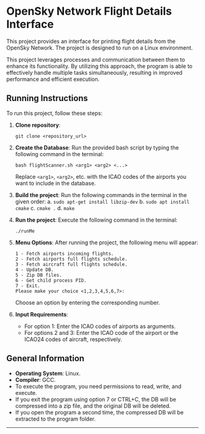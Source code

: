 # OpenSky Network Flight Details Interface

This project provides an interface for printing flight details from the OpenSky Network. The project is designed to run on a Linux environment.

This project leverages processes and communication between them to enhance its functionality. By utilizing this approach, the program is able to effectively handle multiple tasks simultaneously, resulting in improved performance and efficient execution.

## Running Instructions

To run this project, follow these steps:

1. **Clone repository**: 
    ```
    git clone <repository_url>
    ```

2. **Create the Database**: 
    Run the provided bash script by typing the following command in the terminal:
    ```
    bash flightScanner.sh <arg1> <arg2> <...>
    ```
    Replace `<arg1>`, `<arg2>`, etc. with the ICAO codes of the airports you want to include in the database.

3. **Build the project**:
    Run the following commands in the terminal in the given order:
    a. `sudo apt-get install libzip-dev`
    b. `sudo apt install cmake`
    c. `cmake .`
    d. `make`

5. **Run the project**:
    Execute the following command in the terminal:
    ```
    ./runMe
    ```

6. **Menu Options**:
    After running the project, the following menu will appear:
    ```
    1 - Fetch airports incoming flights.
    2 - Fetch airports full flights schedule.
    3 - Fetch aircraft full flights schedule.
    4 - Update DB.
    5 - Zip DB files.
    6 - Get child process PID.
    7 - Exit.
    Please make your choice <1,2,3,4,5,6,7>:
    ```
    Choose an option by entering the corresponding number.

7. **Input Requirements**:
    - For option 1: Enter the ICAO codes of airports as arguments.
    - For options 2 and 3: Enter the ICAO code of the airport or the ICAO24 codes of aircraft, respectively.




## General Information

- **Operating System**: Linux.
- **Compiler**: GCC.
- To execute the program, you need permissions to read, write, and execute.
- If you exit the program using option 7 or CTRL+C, the DB will be compressed into a zip file, and the original DB will be deleted.
- If you open the program a second time, the compressed DB will be extracted to the program folder.



---

